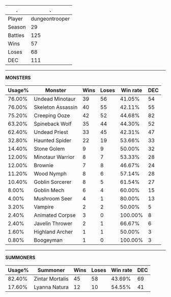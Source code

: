 .|.
|-|-
Player|dungeontrooper
Season|29
Battles|125
Wins|57
Loses|68
DEC|111

---
**MONSTERS**

Usage%|Monster|Wins|Loses|Win rate|DEC|
-|-|-|-|-|-|
76.00%|Undead Minotaur|39|56|41.05%|54|
76.00%|Skeleton Assassin|40|55|42.11%|55|
75.20%|Creeping Ooze|42|52|44.68%|82|
63.20%|Spineback Wolf|35|44|44.30%|52|
62.40%|Undead Priest|33|45|42.31%|47|
32.80%|Haunted Spider|22|19|53.66%|33|
14.40%|Stone Golem|9|9|50.00%|32|
12.00%|Minotaur Warrior|8|7|53.33%|28|
12.00%|Brownie|7|8|46.67%|24|
11.20%|Wood Nymph|8|6|57.14%|28|
10.40%|Goblin Sorcerer|8|5|61.54%|27|
8.00%|Goblin Mech|6|4|60.00%|15|
4.00%|Mushroom Seer|4|1|80.00%|13|
3.20%|Vampire|2|2|50.00%|5|
2.40%|Animated Corpse|3|0|100.00%|8|
2.40%|Javelin Thrower|2|1|66.67%|6|
1.60%|Highland Archer|1|1|50.00%|3|
0.80%|Boogeyman|1|0|100.00%|3|

---
**SUMMONERS**

Usage%|Summoner|Wins|Loses|Win rate|DEC|
-|-|-|-|-|-|
82.40%|Zintar Mortalis|45|58|43.69%|69|
17.60%|Lyanna Natura|12|10|54.55%|41|
